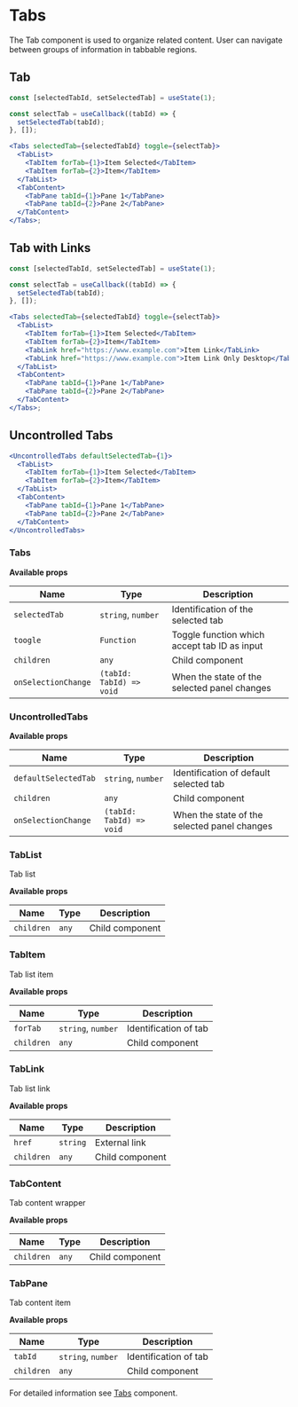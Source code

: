 # Tabs

The Tab component is used to organize related content. User can navigate between
groups of information in tabbable regions.

## Tab

```jsx
const [selectedTabId, setSelectedTab] = useState(1);

const selectTab = useCallback((tabId) => {
  setSelectedTab(tabId);
}, []);

<Tabs selectedTab={selectedTabId} toggle={selectTab}>
  <TabList>
    <TabItem forTab={1}>Item Selected</TabItem>
    <TabItem forTab={2}>Item</TabItem>
  </TabList>
  <TabContent>
    <TabPane tabId={1}>Pane 1</TabPane>
    <TabPane tabId={2}>Pane 2</TabPane>
  </TabContent>
</Tabs>;
```

## Tab with Links

```jsx
const [selectedTabId, setSelectedTab] = useState(1);

const selectTab = useCallback((tabId) => {
  setSelectedTab(tabId);
}, []);

<Tabs selectedTab={selectedTabId} toggle={selectTab}>
  <TabList>
    <TabItem forTab={1}>Item Selected</TabItem>
    <TabItem forTab={2}>Item</TabItem>
    <TabLink href="https://www.example.com">Item Link</TabLink>
    <TabLink href="https://www.example.com">Item Link Only Desktop</TabLink>
  </TabList>
  <TabContent>
    <TabPane tabId={1}>Pane 1</TabPane>
    <TabPane tabId={2}>Pane 2</TabPane>
  </TabContent>
</Tabs>;
```

## Uncontrolled Tabs

```jsx
<UncontrolledTabs defaultSelectedTab={1}>
  <TabList>
    <TabItem forTab={1}>Item Selected</TabItem>
    <TabItem forTab={2}>Item</TabItem>
  </TabList>
  <TabContent>
    <TabPane tabId={1}>Pane 1</TabPane>
    <TabPane tabId={2}>Pane 2</TabPane>
  </TabContent>
</UncontrolledTabs>
```

### Tabs

**Available props**

| Name                | Type                     | Description                                  |
| ------------------- | ------------------------ | -------------------------------------------- |
| `selectedTab`       | `string`, `number`       | Identification of the selected tab           |
| `toogle`            | `Function`               | Toggle function which accept tab ID as input |
| `children`          | `any`                    | Child component                              |
| `onSelectionChange` | `(tabId: TabId) => void` | When the state of the selected panel changes |

### UncontrolledTabs

**Available props**

| Name                 | Type                     | Description                                  |
| -------------------- | ------------------------ | -------------------------------------------- |
| `defaultSelectedTab` | `string`, `number`       | Identification of default selected tab       |
| `children`           | `any`                    | Child component                              |
| `onSelectionChange`  | `(tabId: TabId) => void` | When the state of the selected panel changes |

### TabList

Tab list

**Available props**

| Name       | Type  | Description     |
| ---------- | ----- | --------------- |
| `children` | `any` | Child component |

### TabItem

Tab list item

**Available props**

| Name       | Type               | Description           |
| ---------- | ------------------ | --------------------- |
| `forTab`   | `string`, `number` | Identification of tab |
| `children` | `any`              | Child component       |

### TabLink

Tab list link

**Available props**

| Name       | Type     | Description     |
| ---------- | -------- | --------------- |
| `href`     | `string` | External link   |
| `children` | `any`    | Child component |

### TabContent

Tab content wrapper

**Available props**

| Name       | Type  | Description     |
| ---------- | ----- | --------------- |
| `children` | `any` | Child component |

### TabPane

Tab content item

**Available props**

| Name       | Type               | Description           |
| ---------- | ------------------ | --------------------- |
| `tabId`    | `string`, `number` | Identification of tab |
| `children` | `any`              | Child component       |

For detailed information see [Tabs](https://github.com/lmc-eu/spirit-design-system/blob/main/packages/web/src/components/Tabs/README.md) component.
